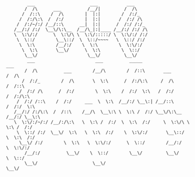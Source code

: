             ___                     ___           ___
           /  /\      ___          /__/|         /  /\
          /  /::\    /  /\        |  |:|        /  /:/_
         /  /:/\:\  /  /:/        |  |:|       /  /:/ /\
        /  /:/~/:/ /__/::\      __|  |:|      /  /:/ /:/_
       /__/:/ /:/  \__\/\:\__  /__/\_|:|____ /__/:/ /:/ /\
       \  \:\/:/      \  \:\/\ \  \:\/:::::/ \  \:\/:/ /:/
        \  \::/        \__\::/  \  \::/~~~~   \  \::/ /:/
         \  \:\        /__/:/    \  \:\        \  \:\/:/
          \  \:\       \__\/      \  \:\        \  \::/
           \__\/                   \__\/         \__\/
            ___                       ___          _____                      ___
           /  /\          ___        /__/\        /  /::\       ___          /  /\
          /  /:/_        /  /\       \  \:\      /  /:/\:\     /  /\        /  /::\
         /  /:/ /\      /  /:/        \  \:\    /  /:/  \:\   /  /:/       /  /:/\:\
        /  /:/ /::\    /  /:/     ___  \  \:\  /__/:/ \__\:| /__/::\      /  /:/  \:\
       /__/:/ /:/\:\  /  /::\    /__/\  \__\:\ \  \:\ /  /:/ \__\/\:\__  /__/:/ \__\:\
       \  \:\/:/~/:/ /__/:/\:\   \  \:\ /  /:/  \  \:\  /:/     \  \:\/\ \  \:\ /  /:/
        \  \::/ /:/  \__\/  \:\   \  \:\  /:/    \  \:\/:/       \__\::/  \  \:\  /:/
         \__\/ /:/        \  \:\   \  \:\/:/      \  \::/        /__/:/    \  \:\/:/
           /__/:/          \__\/    \  \::/        \__\/         \__\/      \  \::/
           \__\/                     \__\/                                   \__\/
